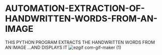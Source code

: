 # AUTOMATION-EXTRACTION-OF-HANDWRITTEN-WORDS-FROM-AN-IMAGE
THIS PYTHON PROGRAM EXTRACTS THE HANDWRITTEN WORDS FROM AN IMAGE ...AND DISPLAYS IT 
![ezgif com-gif-maker (1)](https://user-images.githubusercontent.com/60866104/94984608-5a539a00-056b-11eb-98d5-64b0665607e1.gif)

